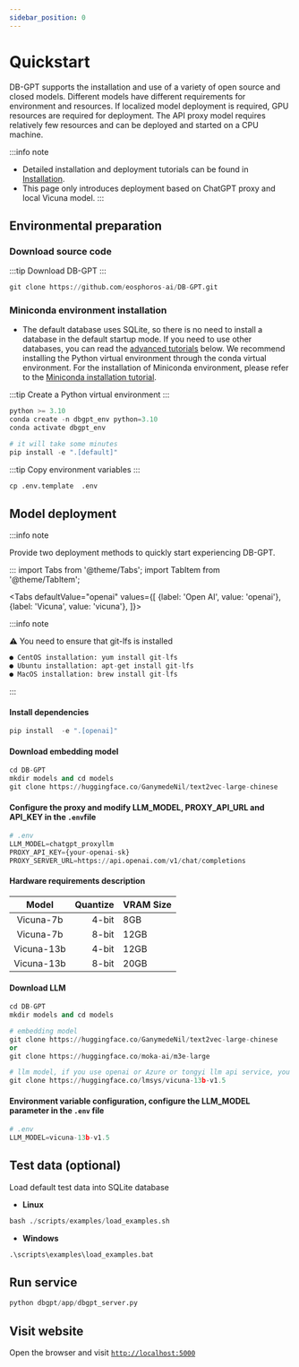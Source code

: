 ```yaml
---
sidebar_position: 0
---
```

# Quickstart
DB-GPT supports the installation and use of a variety of open source and closed models. Different models have different requirements for environment and resources. If localized model deployment is required, GPU resources are required for deployment. The API proxy model requires relatively few resources and can be deployed and started on a CPU machine.


:::info note
- Detailed installation and deployment tutorials can be found in [Installation](/docs/installation).
- This page only introduces deployment based on ChatGPT proxy and local Vicuna model.
:::

## Environmental preparation

### Download source code

:::tip
Download DB-GPT
:::



```python
git clone https://github.com/eosphoros-ai/DB-GPT.git
```

### Miniconda environment installation

- The default database uses SQLite, so there is no need to install a database in the default startup mode. If you need to use other databases, you can read the [advanced tutorials](/docs/application_manual/advanced_tutorial/rag) below. We recommend installing the Python virtual environment through the conda virtual environment. For the installation of Miniconda environment, please refer to the [Miniconda installation tutorial](https://docs.conda.io/projects/miniconda/en/latest/).

:::tip
Create a Python virtual environment
:::

```python
python >= 3.10
conda create -n dbgpt_env python=3.10
conda activate dbgpt_env

# it will take some minutes
pip install -e ".[default]"
```

:::tip
Copy environment variables
:::
```python
cp .env.template  .env
```

## Model deployment

:::info note

Provide two deployment methods to quickly start experiencing DB-GPT.

:::
import Tabs from '@theme/Tabs';
import TabItem from '@theme/TabItem';

<Tabs
  defaultValue="openai"
  values={[
    {label: 'Open AI', value: 'openai'},
    {label: 'Vicuna', value: 'vicuna'},
  ]}>

  <TabItem value="openai" label="openai">

:::info note

⚠️  You need to ensure that git-lfs is installed
```python
● CentOS installation: yum install git-lfs
● Ubuntu installation: apt-get install git-lfs
● MacOS installation: brew install git-lfs
```
:::

#### Install dependencies

```python
pip install  -e ".[openai]"
```

#### Download embedding model

```python
cd DB-GPT
mkdir models and cd models
git clone https://huggingface.co/GanymedeNil/text2vec-large-chinese
```

#### Configure the proxy and modify LLM_MODEL, PROXY_API_URL and API_KEY in the `.env`file

```python
# .env
LLM_MODEL=chatgpt_proxyllm
PROXY_API_KEY={your-openai-sk}
PROXY_SERVER_URL=https://api.openai.com/v1/chat/completions
```
  </TabItem>

  <TabItem value="vicuna" label="vicuna">

#### Hardware requirements description
| Model    		                         |   Quantize   |  VRAM Size   	| 
|:----------------------------------------:|--------------:|---------------|
|Vicuna-7b     	                       |   4-bit      |  8GB         	|
|Vicuna-7b  		                       |   8-bit	    |  12GB        	|
|Vicuna-13b     	                     |   4-bit      |  12GB        	|
|Vicuna-13b                            |   8-bit      |  20GB         |

#### Download LLM

```python
cd DB-GPT
mkdir models and cd models

# embedding model
git clone https://huggingface.co/GanymedeNil/text2vec-large-chinese
or
git clone https://huggingface.co/moka-ai/m3e-large

# llm model, if you use openai or Azure or tongyi llm api service, you don't need to download llm model
git clone https://huggingface.co/lmsys/vicuna-13b-v1.5

```
#### Environment variable configuration, configure the LLM_MODEL parameter in the `.env` file
```python
# .env
LLM_MODEL=vicuna-13b-v1.5
```
  </TabItem>

</Tabs>


## Test data (optional)
Load default test data into SQLite database
- **Linux**

```python
bash ./scripts/examples/load_examples.sh
```
- **Windows**

```python
.\scripts\examples\load_examples.bat
```

## Run service

```python
python dbgpt/app/dbgpt_server.py
```


## Visit website
Open the browser and visit [`http://localhost:5000`](http://localhost:5000)









